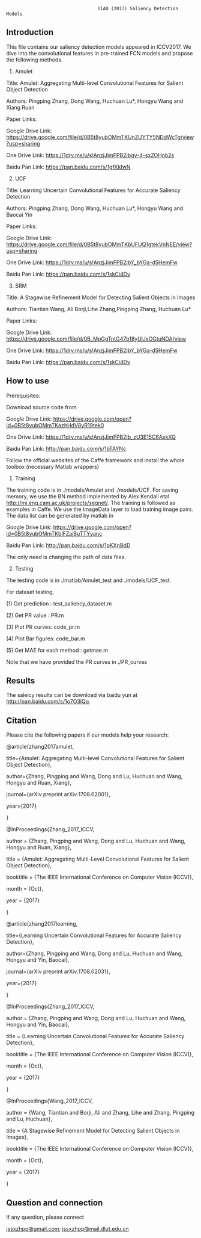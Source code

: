                                       IIAU (2017) Saliency Detection Models
                                      
Introduction
------------------------------------------------------------------------------------------------------------------
This file contains our saliency detection models appeared in ICCV2017. We dive into the convolutional features in pre-trained FCN models and propose the following methods.

1) Amulet

Title: Amulet: Aggregating Multi-level Convolutional Features for Salient Object Detection

Authors: Pingping Zhang, Dong Wang, Huchuan Lu*, Hongyu Wang and Xiang Ruan

Paper Links: 

Google Drive Link: https://drive.google.com/file/d/0B5t8yubOMmTKUnZUYTY5NDdWcTg/view?usp=sharing

One Drive    Link: https://1drv.ms/u/s!AnzjJimFPB2Ibqy-4-sxZOHnb2s

Baidu Pan    Link: https://pan.baidu.com/s/1gfKkIwN

2) UCF

Title: Learning Uncertain Convolutional Features for Accurate Saliency Detection

Authors: Pingping Zhang, Dong Wang, Huchuan Lu*, Hongyu Wang and Baocai Yin

Paper Links: 

Google Drive Link: https://drive.google.com/file/d/0B5t8yubOMmTKbUFUQ1gtekVnNEE/view?usp=sharing

One Drive    Link: https://1drv.ms/u/s!AnzjJimFPB2IbY_bYGa-d5HemFw

Baidu Pan    Link: https://pan.baidu.com/s/1skCi4Dv

3) SRM

Title: A Stagewise Refinement Model for Detecting Salient Objects in Images

Authors: Tiantian Wang, Ali Borji,Lihe Zhang,Pingping Zhang, Huchuan Lu*

Paper Links: 

Google Drive Link: https://drive.google.com/file/d/0B_MpGgTntG47b18yUlJxOGtuNDA/view

One Drive    Link: https://1drv.ms/u/s!AnzjJimFPB2IbY_bYGa-d5HemFw

Baidu Pan    Link: https://pan.baidu.com/s/1skCi4Dv

How to use
--------------------------------------------------------------------------------------------------------------

Prerequisites:

Download source code from  

Google Drive Link: https://drive.google.com/open?id=0B5t8yubOMmTKazhHdV8yR19tek0 

One Drive    Link: https://1drv.ms/u/s!AnzjJimFPB2Ib_zU3E15C6AxkXQ 

Baidu Pan    Link: http://pan.baidu.com/s/1bTAYNc


Follow the official websites of the Caffe framework and install the whole toolbox (necessary Matlab wrappers)

1) Training

The training code is in ./models/Amulet and ./models/UCF. For saving memory, we use the BN method implemented by Alex Kendall etal http://mi.eng.cam.ac.uk/projects/segnet/. The training is followed as examples in Caffe. 
We use the ImageData layer to load training image pairs. The data list can be generated by matlab in 

Google Drive Link: https://drive.google.com/open?id=0B5t8yubOMmTKblFZajBuTTYyanc

Baidu Pan    Link: http://pan.baidu.com/s/1pKXnBdD

The only need is changing the path of data files.

2) Testing

The testing code is in ./matlab/Amulet_test and ./models/UCF_test.

For dataset testing,

(1) Get prediction : test_saliency_dataset.m

(2) Get PR value : PR.m

(3) Plot PR curves: code_pr.m

(4) Plot Bar figures: code_bar.m

(5) Get MAE for each method : getmae.m

Note that we have provided the PR curves in ./PR_curves

Results
---------------------------------------------------------------------------------------------------------------------
The saleicy results can be download via baidu yun at http://pan.baidu.com/s/1o7O3lQq.

Citation
---------------------------------------------------------------------------------------------------------------------
Please cite the following papers if our models help your research:

@article{zhang2017amulet,

  title={Amulet: Aggregating Multi-level Convolutional Features for Salient Object Detection},
  
  author={Zhang, Pingping and Wang, Dong and Lu, Huchuan and Wang, Hongyu and Ruan, Xiang},
  
  journal={arXiv preprint arXiv:1708.02001},
  
  year={2017}
  
}

@InProceedings{Zhang_2017_ICCV,

author = {Zhang, Pingping and Wang, Dong and Lu, Huchuan and Wang, Hongyu and Ruan, Xiang},

title = {Amulet: Aggregating Multi-Level Convolutional Features for Salient Object Detection},

booktitle = {The IEEE International Conference on Computer Vision (ICCV)},

month = {Oct},

year = {2017}

}

@article{zhang2017learning,

  title={Learning Uncertain Convolutional Features for Accurate Saliency Detection},
  
  author={Zhang, Pingping and Wang, Dong and Lu, Huchuan and Wang, Hongyu and Yin, Baocai},
  
  journal={arXiv preprint arXiv:1708.02031},
  
  year={2017}
  
}

@InProceedings{Zhang_2017_ICCV,

author = {Zhang, Pingping and Wang, Dong and Lu, Huchuan and Wang, Hongyu and Yin, Baocai},

title = {Learning Uncertain Convolutional Features for Accurate Saliency Detection},

booktitle = {The IEEE International Conference on Computer Vision (ICCV)},

month = {Oct},

year = {2017}

}

@InProceedings{Wang_2017_ICCV,

author = {Wang, Tiantian and Borji, Ali and Zhang, Lihe and Zhang, Pingping and Lu, Huchuan},

title = {A Stagewise Refinement Model for Detecting Salient Objects in Images},

booktitle = {The IEEE International Conference on Computer Vision (ICCV)},

month = {Oct},

year = {2017}

}

Question and connection
------------------------------------------------------------------------------------------------------------------
If any question, please connect

jssxzhpp@gmail.com;  jssxzhpp@mail.dlut.edu.cn
